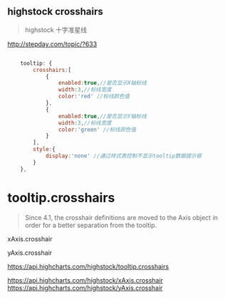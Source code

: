 ## highstock crosshairs


> highstock 十字准星线


http://stepday.com/topic/?633


```js

    tooltip: {
        crosshairs:[
            {
                enabled:true,//是否显示X轴标线
                width:3,//标线宽度
                color:'red' //标线颜色值
            },
            {
                enabled:true,//是否显示Y轴标线
                width:3,//标线宽度
                color:'green' //标线颜色值
            }
        ],
        style:{
            display:'none' //通过样式表控制不显示tooltip数据提示框
        }
    },

```


# tooltip.crosshairs

> Since 4.1, the crosshair definitions are moved to the Axis object in order for a better separation from the tooltip.

xAxis.crosshair

yAxis.crosshair

https://api.highcharts.com/highstock/tooltip.crosshairs

https://api.highcharts.com/highstock/xAxis.crosshair
https://api.highcharts.com/highstock/yAxis.crosshair

